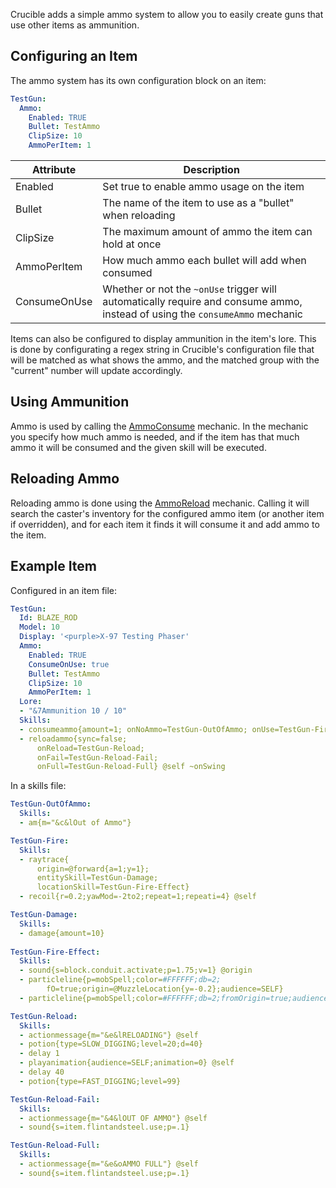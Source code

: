 Crucible adds a simple ammo system to allow you to easily create guns that use other items as ammunition. 

Configuring an Item
-------------------
The ammo system has its own configuration block on an item:
```yaml
TestGun:
  Ammo:
    Enabled: TRUE
    Bullet: TestAmmo
    ClipSize: 10
    AmmoPerItem: 1
```

| Attribute | Description |
|-----------|-------------|
| Enabled   | Set true to enable ammo usage on the item |
| Bullet    | The name of the item to use as a "bullet" when reloading |
| ClipSize  | The maximum amount of ammo the item can hold at once |
| AmmoPerItem | How much ammo each bullet will add when consumed |
| ConsumeOnUse | Whether or not the `~onUse` trigger will automatically require and consume ammo, instead of using the `consumeAmmo` mechanic |

Items can also be configured to display ammunition in the item's lore. This is done by configurating a regex string in Crucible's configuration file that will be matched as what shows the ammo, and the matched group with the "current" number will update accordingly.

Using Ammunition
----------------
Ammo is used by calling the [AmmoConsume](Skills/Mechanics/AmmoConsume) mechanic. In the mechanic you specify how much ammo is needed, and if the item has that much ammo it will be consumed and the given skill will be executed.

Reloading Ammo
--------------
Reloading ammo is done using the [AmmoReload](Skills/Mechanics/AmmoReload) mechanic. Calling it will search the caster's inventory for the configured ammo item (or another item if overridden), and for each item it finds it will consume it and add ammo to the item.

Example Item
------------

Configured in an item file:
```yaml
TestGun:
  Id: BLAZE_ROD
  Model: 10
  Display: '<purple>X-97 Testing Phaser'
  Ammo:
    Enabled: TRUE
    ConsumeOnUse: true
    Bullet: TestAmmo
    ClipSize: 10
    AmmoPerItem: 1
  Lore:
  - "&7Ammunition 10 / 10"
  Skills:
  - consumeammo{amount=1; onNoAmmo=TestGun-OutOfAmmo; onUse=TestGun-Fire} @self ~onUse
  - reloadammo{sync=false;
      onReload=TestGun-Reload;
      onFail=TestGun-Reload-Fail;
      onFull=TestGun-Reload-Full} @self ~onSwing
```

In a skills file:
```yaml
TestGun-OutOfAmmo:
  Skills:
  - am{m="&c&lOut of Ammo"}

TestGun-Fire:
  Skills:
  - raytrace{
      origin=@forward{a=1;y=1};
      entitySkill=TestGun-Damage;
      locationSkill=TestGun-Fire-Effect}
  - recoil{r=0.2;yawMod=-2to2;repeat=1;repeati=4} @self

TestGun-Damage:
  Skills:
  - damage{amount=10}
  
TestGun-Fire-Effect:
  Skills:
  - sound{s=block.conduit.activate;p=1.75;v=1} @origin
  - particleline{p=mobSpell;color=#FFFFFF;db=2;
        fO=true;origin=@MuzzleLocation{y=-0.2};audience=SELF}
  - particleline{p=mobSpell;color=#FFFFFF;db=2;fromOrigin=true;audience=NONSELF}

TestGun-Reload:
  Skills:
  - actionmessage{m="&e&lRELOADING"} @self
  - potion{type=SLOW_DIGGING;level=20;d=40}
  - delay 1
  - playanimation{audience=SELF;animation=0} @self
  - delay 40
  - potion{type=FAST_DIGGING;level=99}

TestGun-Reload-Fail:
  Skills:
  - actionmessage{m="&4&lOUT OF AMMO"} @self
  - sound{s=item.flintandsteel.use;p=.1}

TestGun-Reload-Full:
  Skills:
  - actionmessage{m="&e&oAMMO FULL"} @self
  - sound{s=item.flintandsteel.use;p=.1}
```